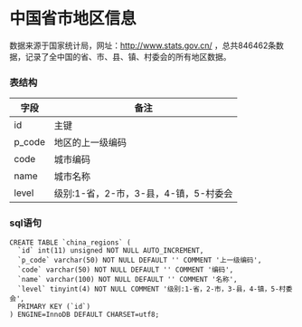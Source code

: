 # 中国省市地区信息
数据来源于国家统计局，网址：http://www.stats.gov.cn/ ，总共846462条数据，记录了全中国的省、市、县、镇、村委会的所有地区数据。



### 表结构

| 字段     | 备注                       |
| ------ | ------------------------ |
| id     | 主键                       |
| p_code | 地区的上一级编码                 |
| code   | 城市编码                     |
| name   | 城市名称                     |
| level  | 级别:1-省，2-市，3-县，4-镇，5-村委会 |

### sql语句

```mysql
CREATE TABLE `china_regions` (
  `id` int(11) unsigned NOT NULL AUTO_INCREMENT,
  `p_code` varchar(50) NOT NULL DEFAULT '' COMMENT '上一级编码',
  `code` varchar(50) NOT NULL DEFAULT '' COMMENT '编码',
  `name` varchar(100) NOT NULL DEFAULT '' COMMENT '名称',
  `level` tinyint(4) NOT NULL COMMENT '级别:1-省，2-市，3-县，4-镇，5-村委会',
  PRIMARY KEY (`id`)
) ENGINE=InnoDB DEFAULT CHARSET=utf8;
```

